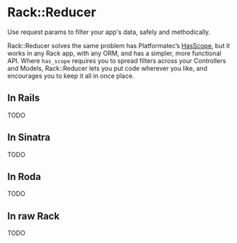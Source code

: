 Rack::Reducer
=============
Use request params to filter your app's data, safely and methodically.

Rack::Reducer solves the same problem has Platformatec’s
[HasScope](https://github.com/plataformatec/has_scope), but it works in any Rack app, with any ORM, and has a simpler, more functional API. Where `has_scope` requires you to spread filters across your Controllers and Models, Rack::Reducer lets you put code wherever you like, and encourages you to keep it all in once place.

## In Rails
TODO

## In Sinatra
TODO

## In Roda
TODO

## In raw Rack
TODO

